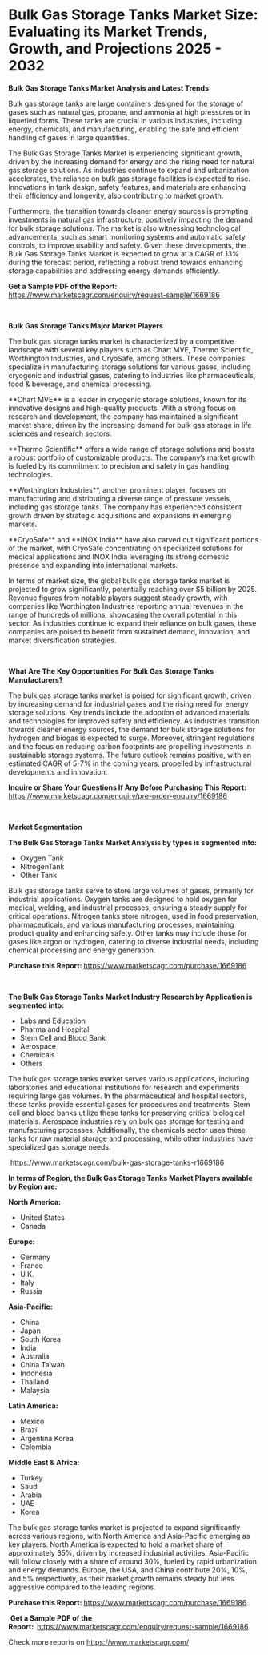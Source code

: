 <p><h1>Bulk Gas Storage Tanks Market Size: Evaluating its Market Trends, Growth, and Projections 2025 - 2032</h1></p><p><strong>Bulk Gas Storage Tanks Market Analysis and Latest Trends</strong></p>
<p><p>Bulk gas storage tanks are large containers designed for the storage of gases such as natural gas, propane, and ammonia at high pressures or in liquefied forms. These tanks are crucial in various industries, including energy, chemicals, and manufacturing, enabling the safe and efficient handling of gases in large quantities. </p><p>The Bulk Gas Storage Tanks Market is experiencing significant growth, driven by the increasing demand for energy and the rising need for natural gas storage solutions. As industries continue to expand and urbanization accelerates, the reliance on bulk gas storage facilities is expected to rise. Innovations in tank design, safety features, and materials are enhancing their efficiency and longevity, also contributing to market growth.</p><p>Furthermore, the transition towards cleaner energy sources is prompting investments in natural gas infrastructure, positively impacting the demand for bulk storage solutions. The market is also witnessing technological advancements, such as smart monitoring systems and automatic safety controls, to improve usability and safety. Given these developments, the Bulk Gas Storage Tanks Market is expected to grow at a CAGR of 13% during the forecast period, reflecting a robust trend towards enhancing storage capabilities and addressing energy demands efficiently.</p></p>
<p><strong>Get a Sample PDF of the Report:&nbsp;</strong> <a href="https://www.marketscagr.com/enquiry/request-sample/1669186?utm_campaign=2635&utm_medium=2&utm_source=Github&utm_content=ia&utm_term=08042025&utm_id=bulk-gas-storage-tanks">https://www.marketscagr.com/enquiry/request-sample/1669186</a></p>
<p>&nbsp;</p>
<p><strong>Bulk Gas Storage Tanks Major Market Players</strong></p>
<p><p>The bulk gas storage tanks market is characterized by a competitive landscape with several key players such as Chart MVE, Thermo Scientific, Worthington Industries, and CryoSafe, among others. These companies specialize in manufacturing storage solutions for various gases, including cryogenic and industrial gases, catering to industries like pharmaceuticals, food & beverage, and chemical processing.</p><p>**Chart MVE** is a leader in cryogenic storage solutions, known for its innovative designs and high-quality products. With a strong focus on research and development, the company has maintained a significant market share, driven by the increasing demand for bulk gas storage in life sciences and research sectors. </p><p>**Thermo Scientific** offers a wide range of storage solutions and boasts a robust portfolio of customizable products. The company’s market growth is fueled by its commitment to precision and safety in gas handling technologies. </p><p>**Worthington Industries**, another prominent player, focuses on manufacturing and distributing a diverse range of pressure vessels, including gas storage tanks. The company has experienced consistent growth driven by strategic acquisitions and expansions in emerging markets.</p><p>**CryoSafe** and **INOX India** have also carved out significant portions of the market, with CryoSafe concentrating on specialized solutions for medical applications and INOX India leveraging its strong domestic presence and expanding into international markets.</p><p>In terms of market size, the global bulk gas storage tanks market is projected to grow significantly, potentially reaching over $5 billion by 2025. Revenue figures from notable players suggest steady growth, with companies like Worthington Industries reporting annual revenues in the range of hundreds of millions, showcasing the overall potential in this sector. As industries continue to expand their reliance on bulk gases, these companies are poised to benefit from sustained demand, innovation, and market diversification strategies.</p></p>
<p>&nbsp;</p>
<p><strong>What Are The Key Opportunities For Bulk Gas Storage Tanks Manufacturers?</strong></p>
<p><p>The bulk gas storage tanks market is poised for significant growth, driven by increasing demand for industrial gases and the rising need for energy storage solutions. Key trends include the adoption of advanced materials and technologies for improved safety and efficiency. As industries transition towards cleaner energy sources, the demand for bulk storage solutions for hydrogen and biogas is expected to surge. Moreover, stringent regulations and the focus on reducing carbon footprints are propelling investments in sustainable storage systems. The future outlook remains positive, with an estimated CAGR of 5-7% in the coming years, propelled by infrastructural developments and innovation.</p></p>
<p><strong>Inquire or Share Your Questions If Any Before Purchasing This Report:</strong> <a href="https://www.marketscagr.com/enquiry/pre-order-enquiry/1669186?utm_campaign=2635&utm_medium=2&utm_source=Github&utm_content=ia&utm_term=08042025&utm_id=bulk-gas-storage-tanks">https://www.marketscagr.com/enquiry/pre-order-enquiry/1669186</a></p>
<p>&nbsp;</p>
<p><strong>Market Segmentation</strong></p>
<p><strong>The Bulk Gas Storage Tanks Market Analysis by types is segmented into:</strong></p>
<p><ul><li>Oxygen Tank</li><li>NitrogenTank</li><li>Other Tank</li></ul></p>
<p><p>Bulk gas storage tanks serve to store large volumes of gases, primarily for industrial applications. Oxygen tanks are designed to hold oxygen for medical, welding, and industrial processes, ensuring a steady supply for critical operations. Nitrogen tanks store nitrogen, used in food preservation, pharmaceuticals, and various manufacturing processes, maintaining product quality and enhancing safety. Other tanks may include those for gases like argon or hydrogen, catering to diverse industrial needs, including chemical processing and energy generation.</p></p>
<p><strong>Purchase this Report:&nbsp;</strong><a href="https://www.marketscagr.com/purchase/1669186?utm_campaign=2635&utm_medium=2&utm_source=Github&utm_content=ia&utm_term=08042025&utm_id=bulk-gas-storage-tanks">https://www.marketscagr.com/purchase/1669186</a></p>
<p>&nbsp;</p>
<p><strong>The Bulk Gas Storage Tanks Market Industry Research by Application is segmented into:</strong></p>
<p><ul><li>Labs and Education</li><li>Pharma and Hospital</li><li>Stem Cell and Blood Bank</li><li>Aerospace</li><li>Chemicals</li><li>Others</li></ul></p>
<p><p>The bulk gas storage tanks market serves various applications, including laboratories and educational institutions for research and experiments requiring large gas volumes. In the pharmaceutical and hospital sectors, these tanks provide essential gases for procedures and treatments. Stem cell and blood banks utilize these tanks for preserving critical biological materials. Aerospace industries rely on bulk gas storage for testing and manufacturing processes. Additionally, the chemicals sector uses these tanks for raw material storage and processing, while other industries have specialized gas storage needs.</p></p>
<p><a href="https://www.marketscagr.com/bulk-gas-storage-tanks-r1669186?utm_campaign=2635&utm_medium=2&utm_source=Github&utm_content=ia&utm_term=08042025&utm_id=bulk-gas-storage-tanks">&nbsp;https://www.marketscagr.com/bulk-gas-storage-tanks-r1669186</a></p>
<p><strong>In terms of Region, the Bulk Gas Storage Tanks Market Players available by Region are:</strong></p>
<p>
    <p> <strong> North America: </strong>
        <ul>
            <li>United States</li>
            <li>Canada</li>
        </ul>
        </p> 
    <p> <strong> Europe: </strong>
        <ul>
            <li>Germany</li>
            <li>France</li>
            <li>U.K.</li>
            <li>Italy</li>
            <li>Russia</li>
        </ul>
        </p> 
    <p> <strong> Asia-Pacific: </strong>
        <ul>
            <li>China</li>
            <li>Japan</li>
            <li>South Korea</li>
            <li>India</li>
            <li>Australia</li>
            <li>China Taiwan</li>
            <li>Indonesia</li>
            <li>Thailand</li>
            <li>Malaysia</li>
        </ul>
        </p> 
    <p> <strong> Latin America: </strong>
        <ul>
            <li>Mexico</li>
            <li>Brazil</li>
            <li>Argentina Korea</li>
            <li>Colombia</li>
        </ul>
        </p> 
    <p> <strong> Middle East & Africa: </strong>
        <ul>
            <li>Turkey</li>
            <li>Saudi</li>
            <li>Arabia</li>
            <li>UAE</li>
            <li>Korea</li>
        </ul>
    </p>
    </p>
<p><p>The bulk gas storage tanks market is projected to expand significantly across various regions, with North America and Asia-Pacific emerging as key players. North America is expected to hold a market share of approximately 35%, driven by increased industrial activities. Asia-Pacific will follow closely with a share of around 30%, fueled by rapid urbanization and energy demands. Europe, the USA, and China contribute 20%, 10%, and 5% respectively, as their market growth remains steady but less aggressive compared to the leading regions.</p></p>
<p><strong>Purchase this Report: </strong><a href="https://www.marketscagr.com/purchase/1669186?utm_campaign=2635&utm_medium=2&utm_source=Github&utm_content=ia&utm_term=08042025&utm_id=bulk-gas-storage-tanks">https://www.marketscagr.com/purchase/1669186</a></p>
<p>&nbsp;<strong>Get a Sample PDF of the Report:&nbsp;&nbsp;</strong><a href="https://www.marketscagr.com/enquiry/request-sample/1669186?utm_campaign=2635&utm_medium=2&utm_source=Github&utm_content=ia&utm_term=08042025&utm_id=bulk-gas-storage-tanks">https://www.marketscagr.com/enquiry/request-sample/1669186</a></p>
<p><strong></strong></p>
<p>Check more reports on <a href="https://www.marketscagr.com/?utm_campaign=2635&utm_medium=2&utm_source=Github&utm_content=ia&utm_term=08042025&utm_id=bulk-gas-storage-tanks">https://www.marketscagr.com/</a></p>